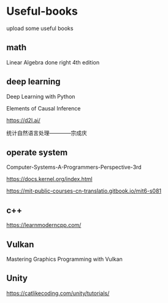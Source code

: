 # Useful-books
upload some useful books

## math
Linear Algebra done right 4th edition

## deep learning
Deep Learning with Python

Elements of Causal Inference

https://d2l.ai/

统计自然语言处理————宗成庆

## operate system
Computer-Systems-A-Programmers-Perspective-3rd

https://docs.kernel.org/index.html

https://mit-public-courses-cn-translatio.gitbook.io/mit6-s081

## c++
https://learnmoderncpp.com/

## Vulkan
Mastering Graphics Programming with Vulkan

## Unity
https://catlikecoding.com/unity/tutorials/
